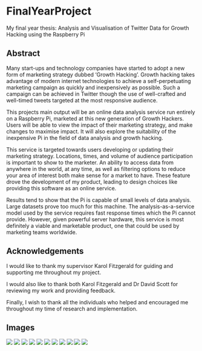 # FinalYearProject
My final year thesis: Analysis and Visualisation of Twitter Data for Growth Hacking using the Raspberry Pi 

## Abstract

Many start-ups and technology companies have started to adopt a new form of
marketing strategy dubbed ‘Growth Hacking’. Growth hacking takes advantage of
modern internet technologies to achieve a self-perpetuating marketing campaign as
quickly and inexpensively as possible. Such a campaign can be achieved in Twitter
though the use of well-crafted and well-timed tweets targeted at the most responsive
audience.

This projects main output will be an online data analysis service run entirely on a
Raspberry Pi, marketed at this new generation of Growth Hackers. Users will be able
to view the impact of their marketing strategy, and make changes to maximise impact.
It will also explore the suitability of the inexpensive Pi in the field of data analysis and
growth hacking.

This service is targeted towards users developing or updating their marketing strategy.
Locations, times, and volume of audience participation is important to show to the
marketer. An ability to access data from anywhere in the world, at any time, as well as
filtering options to reduce your area of interest both make sense for a market to have.
These feature drove the development of my product, leading to design choices like
providing this software as an online service.

Results tend to show that the Pi is capable of small levels of data analysis. Large
datasets prove too much for this machine. The analysis-as-a-service model used by
the service requires fast response times which the Pi cannot provide. However, given
powerful server hardware, this service is most definitely a viable and marketable
product, one that could be used by marketing teams worldwide. 

## Acknowledgements
I would like to thank my supervisor Karol Fitzgerald for guiding and supporting me
throughout my project.

I would also like to thank both Karol Fitzgerald and Dr David Scott for reviewing my
work and providing feedback.

Finally, I wish to thank all the individuals who helped and encouraged me throughout
my time of research and implementation.

## Images

![](http://i.imgur.com/uXXi2zy.jpg)
![](http://i.imgur.com/1m8yfmy.png)
![](http://i.imgur.com/RlZK6V0.png)
![](http://imgur.com/ECrpEN9.png)
![](http://i.imgur.com/B6Xf0wI.png)
![](http://i.imgur.com/TIfZqSe.png)
![](http://i.imgur.com/FoKIibw.png)
![](http://i.imgur.com/QCiFYiY.png)
![](http://i.imgur.com/nEXFcg0.png)
![](http://i.imgur.com/t4yQjeD.png)
![](http://i.imgur.com/XqunC8W.png)

